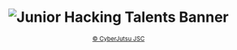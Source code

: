 <h1 align="center">
	<img align="center" src="https://cdn.cjstatic.com/kidctf/banner.png" alt="Junior Hacking Talents Banner">
</h1>
<p align="center">
	<a href="https://cyberjutsu.io"><small class="text-muted">© CyberJutsu JSC</small></a>
</p>
